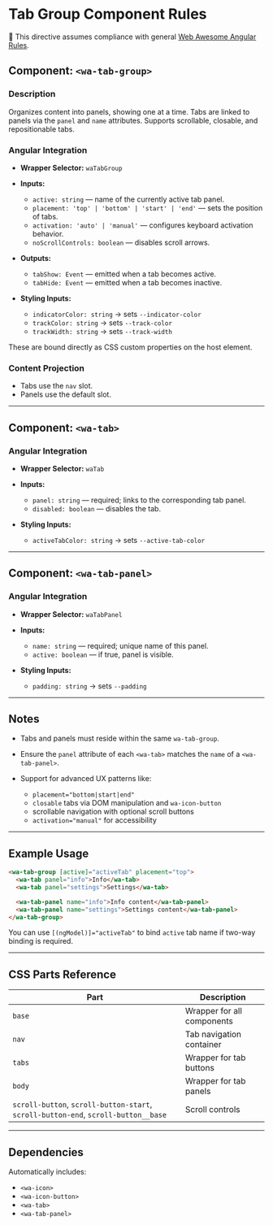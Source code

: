 # Tab Group Component Rules

📌 This directive assumes compliance with general [Web Awesome Angular Rules](../../../RULES.md).

## Component: `<wa-tab-group>`

### Description

Organizes content into panels, showing one at a time. Tabs are linked to panels via the `panel` and `name` attributes. Supports scrollable, closable, and repositionable tabs.

### Angular Integration

* **Wrapper Selector:** `waTabGroup`
* **Inputs:**

  * `active: string` — name of the currently active tab panel.
  * `placement: 'top' | 'bottom' | 'start' | 'end'` — sets the position of tabs.
  * `activation: 'auto' | 'manual'` — configures keyboard activation behavior.
  * `noScrollControls: boolean` — disables scroll arrows.
* **Outputs:**

  * `tabShow: Event` — emitted when a tab becomes active.
  * `tabHide: Event` — emitted when a tab becomes inactive.
* **Styling Inputs:**

  * `indicatorColor: string` → sets `--indicator-color`
  * `trackColor: string` → sets `--track-color`
  * `trackWidth: string` → sets `--track-width`

These are bound directly as CSS custom properties on the host element.

### Content Projection

* Tabs use the `nav` slot.
* Panels use the default slot.

---

## Component: `<wa-tab>`

### Angular Integration

* **Wrapper Selector:** `waTab`
* **Inputs:**

  * `panel: string` — required; links to the corresponding tab panel.
  * `disabled: boolean` — disables the tab.
* **Styling Inputs:**

  * `activeTabColor: string` → sets `--active-tab-color`

---

## Component: `<wa-tab-panel>`

### Angular Integration

* **Wrapper Selector:** `waTabPanel`
* **Inputs:**

  * `name: string` — required; unique name of this panel.
  * `active: boolean` — if true, panel is visible.
* **Styling Inputs:**

  * `padding: string` → sets `--padding`

---

## Notes

* Tabs and panels must reside within the same `wa-tab-group`.
* Ensure the `panel` attribute of each `<wa-tab>` matches the `name` of a `<wa-tab-panel>`.
* Support for advanced UX patterns like:

  * `placement="bottom|start|end"`
  * `closable` tabs via DOM manipulation and `wa-icon-button`
  * scrollable navigation with optional scroll buttons
  * `activation="manual"` for accessibility

---

## Example Usage

```html
<wa-tab-group [active]="activeTab" placement="top">
  <wa-tab panel="info">Info</wa-tab>
  <wa-tab panel="settings">Settings</wa-tab>

  <wa-tab-panel name="info">Info content</wa-tab-panel>
  <wa-tab-panel name="settings">Settings content</wa-tab-panel>
</wa-tab-group>
```

You can use `[(ngModel)]="activeTab"` to bind `active` tab name if two-way binding is required.

---

## CSS Parts Reference

| Part                                                                               | Description                |
| ---------------------------------------------------------------------------------- | -------------------------- |
| `base`                                                                             | Wrapper for all components |
| `nav`                                                                              | Tab navigation container   |
| `tabs`                                                                             | Wrapper for tab buttons    |
| `body`                                                                             | Wrapper for tab panels     |
| `scroll-button`, `scroll-button-start`, `scroll-button-end`, `scroll-button__base` | Scroll controls            |

---

## Dependencies

Automatically includes:

* `<wa-icon>`
* `<wa-icon-button>`
* `<wa-tab>`
* `<wa-tab-panel>`
